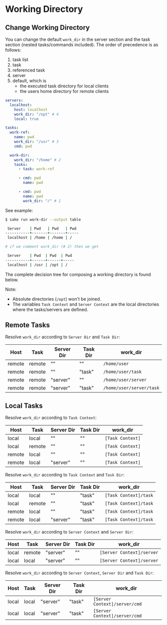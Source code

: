 # Working Directory

## Change Working Directory

You can change the default `work_dir` in the server section and the task section (nested tasks/commands included).
The order of precedence is as follows:

1. task list
2. task
3. referenced task
4. server
5. default, which is
    - the executed task directory for local clients
    - the users home directory for remote clients

```yaml
servers:
  localhost:
    host: localhost
    work_dir: "/opt" # 4
    local: true

tasks:
  work-ref:
    name: pwd
    work_dir: "/usr" # 3
    cmd: pwd

  work-dir:
    work_dir: "/home" # 2
    tasks:
      - task: work-ref

      - cmd: pwd
        name: pwd

      - cmd: pwd
        name: pwd
        work_dir: "/" # 1
```

See example:

```bash
$ sake run work-dir --output table

 Server    | Pwd   | Pwd   | Pwd
-----------+-------+-------+-----
 localhost | /home | /home | /

# if we comment work_dir (# 2) then we get

 Server    | Pwd  | Pwd  | Pwd
-----------+------+------+-----
 localhost | /usr | /opt | /
```

The complete decision tree for composing a working directory is found below.

Note:
  - Absolute directories (`/opt`) won't be joined.
  - The variables `Task Context` and `Server Context` are the local directories where the tasks/servers are defined.

## Remote Tasks

Resolve `work_dir` according to `Server Dir` and `Task Dir`:


| Host   | Task   | Server Dir | Task Dir | work_dir                  |
|--------|--------|------------|----------|---------------------------|
| remote | remote | ""         | ""       | `/home/user`              |
| remote | remote | ""         | "task"   | `/home/user/task`         |
| remote | remote | "server"   | ""       | `/home/user/server`       |
| remote | remote | "server"   | "task"   | `/home/user/server/task`  |

## Local Tasks

Resolve `work_dir` according to `Task Context`:

| Host    | Task   | Server Dir | Task Dir | work_dir                  |
|---------|--------|------------|----------|---------------------------|
| local   | local  | ""         | ""       | `[Task Context]`          |
| local   | remote | ""         | ""       | `[Task Context]`          |
| remote  | local  | ""         | ""       | `[Task Context]`          |
| remote  | local  | "server"   | ""       | `[Task Context]`          |

Resolve `work_dir` according to `Task Context` and `Task Dir`:

| Host   | Task   | Server Dir | Task Dir  | work_dir                  |
|--------|--------|------------|-----------|---------------------------|
| local  | local  | ""         | "task"    | `[Task Context]/task`    |
| local  | remote | ""         | "task"    | `[Task Context]/task`    |
| remote | local  | ""         | "task"    | `[Task Context]/task`    |
| remote | local  | "server"   | "task"    | `[Task Context]/task`    |

Resolve `work_dir` according to `Server Context` and `Server Dir`:

| Host   | Task   | Server Dir | Task Dir | work_dir                  |
|--------|--------|------------|----------|---------------------------|
| local  | remote | "server"   | ""       | `[Server Context]/server` |
| local  | local  | "server"   | ""       | `[Server Context]/server` |

Resolve `work_dir` according to `Server Context`, `Server Dir` and `Task Dir`:

| Host   | Task   | Server Dir | Task Dir  | work_dir                       |
|--------|--------|------------|-----------|--------------------------------|
| local  | local  | "server"   | "task"    | `[Server Context]/server/cmd` |
| local  | local  | "server"   | "task"    | `[Server Context]/server/cmd` |

